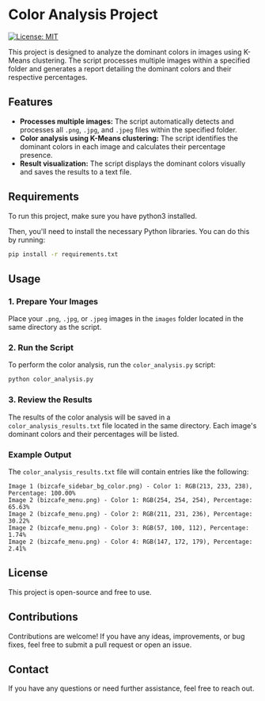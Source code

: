 # Color Analysis Project

[![License: MIT](https://img.shields.io/badge/License-MIT-blue.svg)](LICENSE)

This project is designed to analyze the dominant colors in images using K-Means clustering. The script processes multiple images within a specified folder and generates a report detailing the dominant colors and their respective percentages.

## Features

- **Processes multiple images:** The script automatically detects and processes all `.png`, `.jpg`, and `.jpeg` files within the specified folder.
- **Color analysis using K-Means clustering:** The script identifies the dominant colors in each image and calculates their percentage presence.
- **Result visualization:** The script displays the dominant colors visually and saves the results to a text file.

## Requirements

To run this project, make sure you have python3 installed.

Then, you'll need to install the necessary Python libraries. You can do this by running:

```bash
pip install -r requirements.txt
```

## Usage

### 1. Prepare Your Images

Place your `.png`, `.jpg`, or `.jpeg` images in the `images` folder located in the same directory as the script.

### 2. Run the Script

To perform the color analysis, run the `color_analysis.py` script:

```bash
python color_analysis.py
```

### 3. Review the Results

The results of the color analysis will be saved in a `color_analysis_results.txt` file located in the same directory. Each image's dominant colors and their percentages will be listed.

### Example Output

The `color_analysis_results.txt` file will contain entries like the following:

```
Image 1 (bizcafe_sidebar_bg_color.png) - Color 1: RGB(213, 233, 238), Percentage: 100.00%
Image 2 (bizcafe_menu.png) - Color 1: RGB(254, 254, 254), Percentage: 65.63%
Image 2 (bizcafe_menu.png) - Color 2: RGB(211, 231, 236), Percentage: 30.22%
Image 2 (bizcafe_menu.png) - Color 3: RGB(57, 100, 112), Percentage: 1.74%
Image 2 (bizcafe_menu.png) - Color 4: RGB(147, 172, 179), Percentage: 2.41%
```

## License

This project is open-source and free to use.

## Contributions

Contributions are welcome! If you have any ideas, improvements, or bug fixes, feel free to submit a pull request or open an issue.

## Contact

If you have any questions or need further assistance, feel free to reach out.
